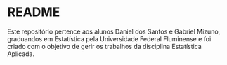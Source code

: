 # README
Este repositório pertence aos alunos Daniel dos Santos e Gabriel Mizuno, graduandos em Estatística pela Universidade Federal Fluminense e foi criado
com o objetivo de gerir os trabalhos da disciplina Estatística Aplicada.
